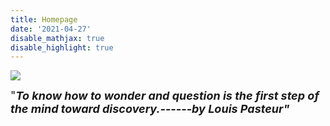 ```yaml
---
title: Homepage
date: '2021-04-27'
disable_mathjax: true
disable_highlight: true
---
```




![](/images/tree.jpg)

<font size=4>"***To know how to wonder and question is the first step of the mind toward discovery.------by Louis Pasteur"***</font>

